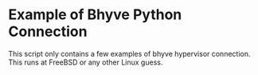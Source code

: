 Example of Bhyve Python Connection
===========

This script only contains a few examples of bhyve hypervisor connection.
This runs at FreeBSD or any other Linux guess.

